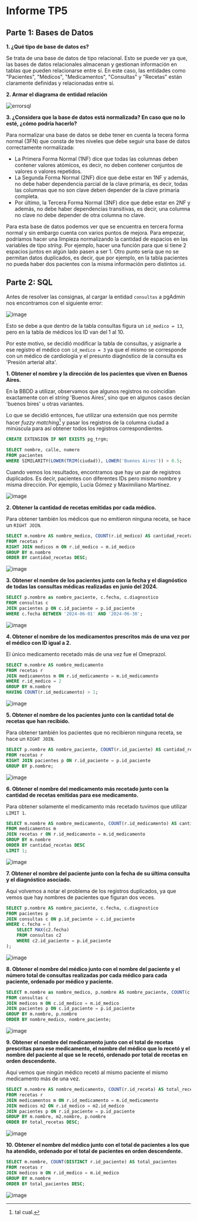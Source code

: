 # Informe TP5

## Parte 1: Bases de Datos

**1. ¿Qué tipo de base de datos es?**

Se trata de una base de datos de tipo relacional. Esto se puede ver ya que, las bases de datos relacionales almacenan y gestionan información en tablas que pueden relacionarse entre sí. En este caso, las entidades como "Pacientes", "Médicos", "Medicamentos", "Consultas" y "Recetas" están claramente definidas y relacionadas entre sí.

**2. Armar el diagrama de entidad relación**

![errorsql](./figs/ERD.png)

**3. ¿Considera que la base de datos está normalizada? En caso que no lo esté, ¿cómo podría hacerlo?**

Para normalizar una base de datos se debe tener en cuenta la tecera forma normal (3FN) que consta de tres niveles que debe seguir una base de datos correctamente normalizada:

- La Primera Forma Normal (1NF) dice que todas las columnas deben contener valores atómicos, es decir, no deben contener conjuntos de valores o valores repetidos.
- La Segunda Forma Normal (2NF) dice que debe estar en 1NF y además, no debe haber dependencia parcial de la clave primaria, es decir, todas las columnas que no son clave deben depender de la clave primaria completa.
- Por último, la Tercera Forma Normal (3NF) dice que debe estar en 2NF y además, no debe haber dependencias transitivas, es decir, una columna no clave no debe depender de otra columna no clave.

Para esta base de datos podemos ver que se encuentra en tercera forma normal y sin embargo cuenta con varios puntos de mejora. Para empezar, podríamos hacer una limpieza normalizando la cantidad de espacios en las variables de tipo _string_. Por ejemplo, hacer una función para que si tiene 2 espacios juntos en algún lado pasen a ser 1. Otro punto sería que no se permitan datos duplicados, es decir, que por ejemplo, en  la tabla pacientes no pueda haber dos pacientes con la misma información pero distintos `id`.


## Parte 2: SQL

Antes de resolver las consignas, al cargar la entidad `consultas` a pgAdmin nos encontramos con el siguiente error:

![image](./figs/errorsql.png)

Esto se debe a que dentro de la tabla consultas figura un `id_medico = 13`, pero en la tabla de médicos los ID van del 1 al 10.

Por este motivo, se decidió modificar la tabla de consultas, y asignarle a ese registro el médico con `id_medico = 3` ya que el mismo se corresponde con un médico de cardiología y el presunto diagnóstico de la consulta es 'Presión arterial alta'.

**1. Obtener el nombre y la dirección de los pacientes que viven en Buenos Aires.**

En la BBDD a utilizar, observamos que algunos registros no coincidían exactamente con el _string_ 'Buenos Aires', sino que en algunos casos decían 'buenos bires' u otras variantes.

Lo que se decidió entonces, fue utilizar una extensión que nos permite hacer _fuzzy matching_[^1] y pasar los registros de la columna ciudad a minúscula para así obtener todos los registros correspondientes.

[^1]: tal cual.

``` sql
CREATE EXTENSION IF NOT EXISTS pg_trgm;

SELECT nombre, calle, numero
FROM pacientes
WHERE SIMILARITY(LOWER(TRIM(ciudad)), LOWER('Buenos Aires')) > 0.5;
```

Cuando vemos los resultados, encontramos que hay un par de registros duplicados. Es decir, pacientes con diferentes IDs pero mismo nombre y misma dirección. Por ejemplo, Lucía Gómez y Maximiliano Martínez.

![image](./figs/out1.png)

**2. Obtener la cantidad de recetas emitidas por cada médico.**

Para obtener también los médicos que no emitieron ninguna receta, se hace un `RIGHT JOIN`.

``` sql
SELECT m.nombre AS nombre_medico, COUNT(r.id_medico) AS cantidad_recetas
FROM recetas r
RIGHT JOIN medicos m ON r.id_medico = m.id_medico
GROUP BY m.nombre
ORDER BY cantidad_recetas DESC;
```

![image](./figs/out2.png)

**3. Obtener el nombre de los pacientes junto con la fecha y el diagnóstico de todas las consultas médicas realizadas en junio del 2024.**

``` sql
SELECT p.nombre as nombre_paciente, c.fecha, c.diagnostico
FROM consultas c
JOIN pacientes p ON c.id_paciente = p.id_paciente
WHERE c.fecha BETWEEN '2024-06-01' AND '2024-06-30';
```

![image](./figs/out3.png)

**4. Obtener el nombre de los medicamentos prescritos más de una vez por el médico con ID igual a 2.**

El único medicamento recetado más de una vez fue el Omeprazol.

``` sql
SELECT m.nombre AS nombre_medicamento
FROM recetas r
JOIN medicamentos m ON r.id_medicamento = m.id_medicamento
WHERE r.id_medico = 2
GROUP BY m.nombre
HAVING COUNT(r.id_medicamento) > 1;
```

![image](./figs/out4.png)

**5. Obtener el nombre de los pacientes junto con la cantidad total de recetas que han recibido.**

Para obtener también los pacientes que no recibieron ninguna receta, se hace un `RIGHT JOIN`.

```sql
SELECT p.nombre AS nombre_paciente, COUNT(r.id_paciente) AS cantidad_recetas
FROM recetas r
RIGHT JOIN pacientes p ON r.id_paciente = p.id_paciente
GROUP BY p.nombre;
```
![image](./figs/out5.png)

**6. Obtener el nombre del medicamento más recetado junto con la cantidad de recetas emitidas para ese medicamento.**

Para obtener solamente el medicamento más recetado tuvimos que utilizar `LIMIT 1`.

```sql
SELECT m.nombre AS nombre_medicamento, COUNT(r.id_medicamento) AS cantidad_recetas
FROM medicamentos m
JOIN recetas r ON r.id_medicamento = m.id_medicamento
GROUP BY m.nombre
ORDER BY cantidad_recetas DESC
LIMIT 1;
```

![image](./figs/out6.png)

**7. Obtener el nombre del paciente junto con la fecha de su última consulta y el diagnóstico asociado.**

Aquí volvemos a notar el problema de los registros duplicados, ya que vemos que hay nombres de pacientes que figuran dos veces.

```sql
SELECT p.nombre AS nombre_paciente, c.fecha, c.diagnostico
FROM pacientes p
JOIN consultas c ON p.id_paciente = c.id_paciente
WHERE c.fecha = (
	SELECT MAX(c2.fecha)
	FROM consultas c2
	WHERE c2.id_paciente = p.id_paciente
);
```

![image](./figs/out7.png)

**8. Obtener el nombre del médico junto con el nombre del paciente y el número total de consultas realizadas por cada médico para cada paciente, ordenado por médico y paciente.**



```sql
SELECT m.nombre as nombre_medico, p.nombre AS nombre_paciente, COUNT(c.id_consulta) AS total_consultas
FROM consultas c
JOIN medicos m ON c.id_medico = m.id_medico
JOIN pacientes p ON c.id_paciente = p.id_paciente
GROUP BY m.nombre, p.nombre
ORDER BY nombre_medico, nombre_paciente;
```

![image](./figs/out8.png)

**9. Obtener el nombre del medicamento junto con el total de recetas prescritas para ese medicamento, el nombre del médico que lo recetó y el nombre del paciente al que se le recetó, ordenado por total de recetas en orden descendente.**

Aquí vemos que ningún médico recetó al mismo paciente el mismo medicamento más de una vez.

```sql
SELECT m.nombre AS nombre_medicamento, COUNT(r.id_receta) AS total_recetas, m2.nombre AS nombre_medico, p.nombre AS nombre_paciente
FROM recetas r
JOIN medicamentos m ON r.id_medicamento = m.id_medicamento
JOIN medicos m2 ON r.id_medico = m2.id_medico
JOIN pacientes p ON r.id_paciente = p.id_paciente
GROUP BY m.nombre, m2.nombre, p.nombre
ORDER BY total_recetas DESC;
```

![image](./figs/out9.png)

**10. Obtener el nombre del médico junto con el total de pacientes a los que ha atendido, ordenado por el total de pacientes en orden descendente.**

```sql
SELECT m.nombre, COUNT(DISTINCT r.id_paciente) AS total_pacientes
FROM recetas r
JOIN medicos m ON r.id_medico = m.id_medico
GROUP BY m.nombre
ORDER BY total_pacientes DESC;
```

![image](./figs/out10.png)